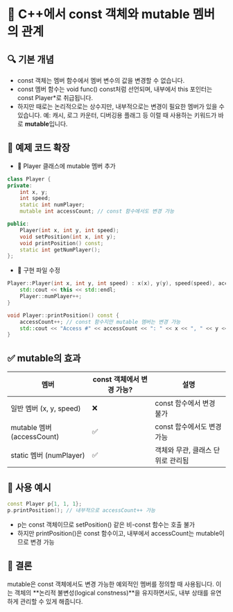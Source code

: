 # 📘 C++에서 const 객체와 mutable 멤버의 관계

## 🔍 기본 개념
- const 객체는 멤버 함수에서 멤버 변수의 값을 변경할 수 없습니다.
- const 멤버 함수는 void func() const처럼 선언되며, 내부에서 this 포인터는 const Player*로 취급됩니다.
- 하지만 때로는 논리적으로는 상수지만, 내부적으로는 변경이 필요한 멤버가 있을 수 있습니다.
예: 캐시, 로그 카운터, 디버깅용 플래그 등
이럴 때 사용하는 키워드가 바로 **mutable**입니다.

## 🧱 예제 코드 확장

- 🔧 Player 클래스에 mutable 멤버 추가
```cpp
class Player {
private:
    int x, y;
    int speed;
    static int numPlayer;
    mutable int accessCount; // const 함수에서도 변경 가능

public:
    Player(int x, int y, int speed);
    void setPosition(int x, int y);
    void printPosition() const;
    static int getNumPlayer();
};
```


- 🔧 구현 파일 수정
```cpp
Player::Player(int x, int y, int speed) : x(x), y(y), speed(speed), accessCount(0) {
    std::cout << this << std::endl;
    Player::numPlayer++;
}

void Player::printPosition() const {
    accessCount++; // const 함수지만 mutable 멤버는 변경 가능
    std::cout << "Access #" << accessCount << ": " << x << ", " << y << std::endl;
}
```


## ✅ mutable의 효과
| 멤버 | const 객체에서 변경 가능? | 설명 |
|------------------------|--|---------------------------| 
| 일반 멤버 (x, y, speed) | ❌ | const 함수에서 변경 불가 | 
| mutable 멤버 (accessCount) | ✅ | const 함수에서도 변경 가능 | 
| static 멤버 (numPlayer) | ✅ | 객체와 무관, 클래스 단위로 관리됨 | 



## 📌 사용 예시
```cpp
const Player p{1, 1, 1};
p.printPosition(); // 내부적으로 accessCount++ 가능
```

- p는 const 객체이므로 setPosition() 같은 비-const 함수는 호출 불가
- 하지만 printPosition()은 const 함수이고, 내부에서 accessCount는 mutable이므로 변경 가능

## 🧠 결론
mutable은 const 객체에서도 변경 가능한 예외적인 멤버를 정의할 때 사용됩니다.
이는 객체의 **논리적 불변성(logical constness)**을 유지하면서도, 내부 상태를 유연하게 관리할 수 있게 해줍니다.
